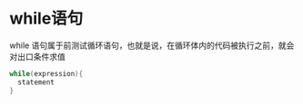 # while语句

while 语句属于前测试循环语句，也就是说，在循环体内的代码被执行之前，就会对出口条件求值

```java
while(expression){
  statement
}
```
